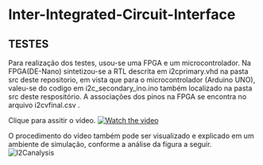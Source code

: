 # Inter-Integrated-Circuit-Interface

## TESTES
Para realização dos testes, usou-se uma FPGA e um microcontrolador. Na FPGA(DE-Nano) sintetizou-se a RTL descrita em i2cprimary.vhd na pasta src deste repositorio, em vista que para o microcontrolador (Arduino UNO), valeu-se do codigo em i2c_secondary_ino.ino também localizado na pasta src deste respositório. A associações dos pinos na FPGA se encontra no arquivo i2cvfinal.csv .

Clique para assitir o vídeo.
[![Watch the video](https://img.youtube.com/vi/k9-YZpwUgVU/hqdefault.jpg)](https://www.youtube.com/embed/k9-YZpwUgVU)

O procedimento do vídeo também pode ser visualizado e explicado em um ambiente de simulação, conforme a análise da figura a seguir.
![I2Canalysis](https://github.com/viniguim4/Inter-Integrated-Circuit-Interface/assets/127807875/5c5bc75a-0156-4337-97c0-e3a93342967a)
